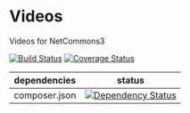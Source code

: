 # Videos
Videos for NetCommons3 

[![Build Status](https://api.travis-ci.org/NetCommons3/Videos.svg?branch=master)](https://travis-ci.org/NetCommons3/Videos)
[![Coverage Status](https://coveralls.io/repos/NetCommons3/Videos/badge.svg?branch=master)](https://coveralls.io/r/NetCommons3/Videos?branch=master)

| dependencies | status |
| ------------ | ------ |
| composer.json | [![Dependency Status](https://www.versioneye.com/user/projects/54f93a5cfcd47aaf49000082/badge.svg?style=flat)](https://www.versioneye.com/user/projects/54f93a5cfcd47aaf49000082) |
